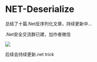 # NET-Deserialize
总结了十篇.Net反序列化文章，持续更新中...

.Net安全交流群已建，加作者微信

![](media/01.png)

后续会持续更新.net trick
